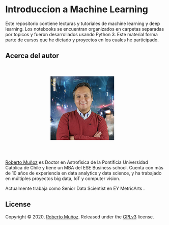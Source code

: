 # Introduccion a Machine Learning

Este repositorio contiene lecturas y tutoriales de machine learning y deep learning. Los notebooks se encuentran organizados en carpetas separadas por topicos y fueron desarrollados usando Python 3. Este material forma parte de cursos que he dictado y proyectos en los cuales he participado.


## Acerca del autor

<div style="overflow: hidden; padding: 20px;">

<p align="center">
	<img style="float: center; width:200px; margin:0 20px 10px 0;" src="images/perfil Roberto Munoz.jpg" width="300"/></div>
</p>

<p><a href="https://cl.linkedin.com/in/robertopmunoz">Roberto Muñoz</a> es Doctor en Astrofísica de la Pontificia Universidad Católica de Chile y tiene un MBA del ESE Business school. Cuenta con más de 10 años de experiencia en data analytics y data science, y ha trabajado en múltiples proyectos big data, IoT y computer vision.</p>

<p>Actualmente trabaja como Senior Data Scientist en EY MetricArts <a href="https://www.ey.com/es_cl"></a>.</p>

<p></p>
</div>

## License

Copyright &copy; 2020, [Roberto Muñoz](https://github.com/rpmunoz). Released under the [GPLv3](https://github.com/rpmunoz/machine_learning/blob/master/LICENSE) license.
